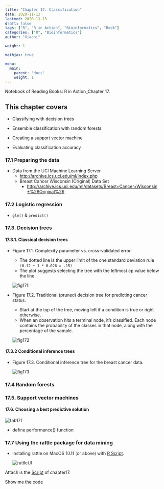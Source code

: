 ```yaml
---
title: "Chapter 17. Classification"
date: 2020-11-13
lastmod: 2020-11-13
draft: false
tags: ["R", "R in Action", "Bioinformatics", "Book"]
categories: ["R", "Bioinformatics"]
author: "Xiaoni"

weight: 1

mathjax: true

menu:
  main:
    parent: "docs"
    weight: 1
---
```


Notebook of Reading Books: R in Action_Chapter 17.

<!--more-->

## This chapter covers

- Classifying with decision trees

- Ensemble classification with random forests

- Creating a support vector machine

- Evaluating classification accuracy

### 17.1 Preparing the data

- Data from the UCI Machine Learning Server
  - <http://archive.ics.uci.edu/ml/index.php>
  - Breast Cancer Wisconsin (Original) Data Set
    - <http://archive.ics.uci.edu/ml/datasets/Breast+Cancer+Wisconsin+%28Original%29>

### 17.2 Logistic regression

- `glm()` & `predict()`

### 17.3. Decision trees

#### 17.3.1. Classical decision trees

- Figure 17.1. Complexity parameter vs. cross-validated error. 
  - The dotted line is the upper limit of the one standard deviation rule `(0.12 + 1 * 0.026 = .15)`
  - The plot suggests selecting the tree with the leftmost cp value below the line.

  ![fig171](fig171.png)

- Figure 17.2. Traditional (pruned) decision tree for predicting cancer status. 
  - Start at the top of the tree, moving left if a condition is true or right otherwise. 
  - When an observation hits a terminal node, it’s classified. Each node contains the probability of the classes in that node, along with the percentage of the sample.
  
  ![fig172](fig172.png)

#### 17.3.2 Conditional inference trees

- Figure 17.3. Conditional inference tree for the breast cancer data.

  ![fig173](fig173.png)

### 17.4 Random forests

### 17.5. Support vector machines

#### 17.6. Choosing a best predictive solution

  ![tab171](tab171.png)

- define performance() function

### 17.7 Using the rattle package for data mining

- Installing rattle on MacOS 10.11 (or above) with [R Script](install_rattle.R).

  ![rattleUI](rattleUI.png)

Attach is the [Script](chapter17.R) of chapter17.

Show me the code <i class="far fa-hand-pointer"></i>

```r

```
